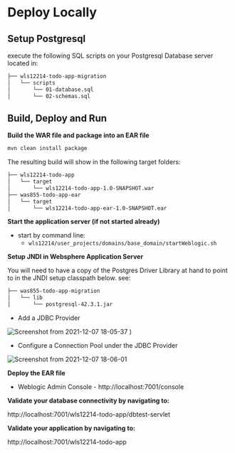 # Deploy Locally

## Setup Postgresql

execute the following SQL scripts on your Postgresql Database server located in:

```bash
├── wls12214-todo-app-migration
│   └── scripts
│       └── 01-database.sql
│       └── 02-schemas.sql
```

## Build, Deploy and Run

**Build the WAR file and package into an EAR file**

```bash
mvn clean install package
```
The resulting build will show in the following target folders:

```bash
├── wls12214-todo-app
│   └── target
│       └── wls12214-todo-app-1.0-SNAPSHOT.war
├── was855-todo-app-ear
│   └── target
│       └── wls12214-todo-app-ear-1.0-SNAPSHOT.ear
```

**Start the application server (if not started already)**

- start by command line:
    - `wls12214/user_projects/domains/base_domain/startWeblogic.sh`

**Setup JNDI in Websphere Application Server**

You will need to have a copy of the Postgres Driver Library at hand to point to in the JNDI setup classpath below. see:

```bash
├── was855-todo-app-migration
│   └── lib
│       └── postgresql-42.3.1.jar
```

- Add a JDBC Provider 

![Screenshot from 2021-12-07 18-05-37](https://user-images.githubusercontent.com/61749/145124950-5a1d5350-2afd-4432-9168-2703c6af57b1.png)
)

- Configure a Connection Pool under the JDBC Provider

![Screenshot from 2021-12-07 18-06-01](https://user-images.githubusercontent.com/61749/145124943-ee8df872-7eae-4052-af9d-0d34b6afd62f.png)

**Deploy the EAR file**

- Weblogic Admin Console - http://localhost:7001/console

**Validate your database connectivity by navigating to:**

http://localhost:7001/wls12214-todo-app/dbtest-servlet

**Validate your application by navigating to:**

http://localhost:7001/wls12214-todo-app